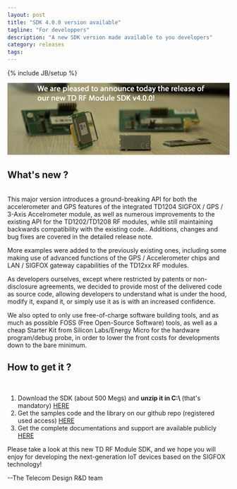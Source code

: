 ```yaml
---
layout: post
title: "SDK 4.0.0 version available"
tagline: "For developpers"
description: "A new SDK version made available to you developers"
category: releases
tags:
---
```

{% include JB/setup %}

![We are pleased to announce today the release of our new TD RF Module SDK v4.0.0 !](/images/new_sdk_available.jpg)

What's new ?
---

<br/>
This major version introduces a ground-breaking API for both the accelerometer and GPS features of the integrated TD1204 SIGFOX / GPS / 3-Axis Accelrometer module, as well as numerous improvements to the existing API for the TD1202/TD1208 RF modules, while still maintaining backwards compatibility with the existing code.. Additions, changes and bug fixes are covered in the detailed release note. 

More examples were added to the previously existing ones, including some making use of advanced functions of the GPS / Accelerometer chips and LAN / SIGFOX gateway capabilities of the TD12xx RF modules. 

As developers ourselves, except where restricted by patents or non-disclosure agreements, we decided to provide most of the delivered code as source code, allowing developers to understand what is under the hood, modify it, expand it, or simply use it as is with an increased confidence. 

We also opted to only use free-of-charge software building tools, and as much as possible FOSS (Free Open-Source Software) tools, as well as a cheap Starter Kit from Silicon Labs/Energy Micro for the hardware program/debug probe, in order to lower the front costs for developments down to the bare minimum.

How to get it ?
---

<br/>

1. Download the SDK (about 500 Megs) and <strong> unzip it in C:\ </strong> (that's mandatory) <a href="http://sdktools.s3.amazonaws.com/TD_RF_Module_SDK_Tools-v4.0.0.zip" class="btn btn-info" target="_blank"> <i class="icon-download"> </i> HERE </a>
2. Get the samples code and the library on our github repo (registered used access) <a href="https://github.com/Telecom-Design/" class="btn btn-warning"> <i class="icon-lock"> </i> HERE </a>
3. Get the complete documentations and support are available publicly <a href="https://github.com/Telecom-Design/Documentation_TD_RF_Module" target="_blank" class="btn btn-success"> <i class="icon-github"> </i> HERE </a> 

Please take a look at this new TD RF Module SDK, and we hope you will enjoy for developing the next-generation IoT devices based on the SIGFOX technology!

--The Telecom Design R&D team